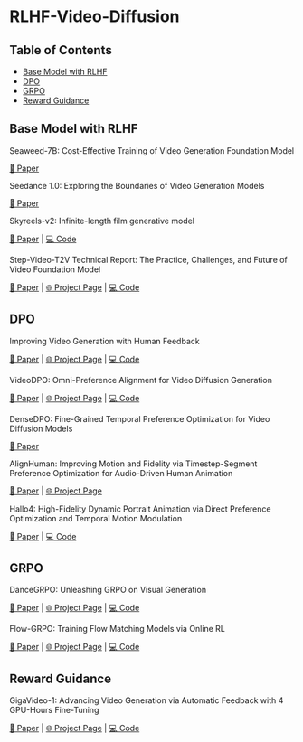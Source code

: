# RLHF-Video-Diffusion

## Table of Contents
- [Base Model with RLHF]()
- [DPO]()
- [GRPO]()
- [Reward Guidance]()


## Base Model with RLHF

Seaweed-7B: Cost-Effective Training of Video Generation Foundation Model

[📄 Paper](https://arxiv.org/abs/2504.08685)

Seedance 1.0: Exploring the Boundaries of Video Generation Models

[📄 Paper](https://arxiv.org/abs/2506.09113)

Skyreels-v2: Infinite-length film generative model

[📄 Paper](https://arxiv.org/abs/2504.13074) | [💻 Code](https://github.com/SkyworkAI/SkyReels-V2)

Step-Video-T2V Technical Report: The Practice, Challenges, and Future of Video Foundation Model

[📄 Paper](https://arxiv.org/abs/2502.10248) | [🌐 Project Page](https://yuewen.cn/videos) | [💻 Code](https://github.com/stepfun-ai/Step-Video-T2V)

## DPO

Improving Video Generation with Human Feedback

[📄 Paper](https://arxiv.org/abs/2501.13918) | [🌐 Project Page](https://gongyeliu.github.io/videoalign/) | [💻 Code](https://github.com/CIntellifusion/VideoDPO)

VideoDPO: Omni-Preference Alignment for Video Diffusion Generation

[📄 Paper](https://arxiv.org/html/2412.14167v1) | [🌐 Project Page](https://videodpo.github.io/) | [💻 Code](https://github.com/KwaiVGI/VideoAlign)

DenseDPO: Fine-Grained Temporal Preference Optimization for Video Diffusion Models

[📄 Paper](https://arxiv.org/html/2506.03517v1)

AlignHuman: Improving Motion and Fidelity via Timestep-Segment Preference Optimization for Audio-Driven Human Animation

[📄 Paper](https://arxiv.org/abs/2506.11144) | [🌐 Project Page](https://alignhuman.github.io/)

Hallo4: High-Fidelity Dynamic Portrait Animation via Direct Preference Optimization and Temporal Motion Modulation

[📄 Paper](https://arxiv.org/abs/2505.23525) | [💻 Code](https://github.com/xyz123xyz456/hallo4)

## GRPO

DanceGRPO: Unleashing GRPO on Visual Generation

[📄 Paper](https://arxiv.org/abs/2505.07818) | [🌐 Project Page](https://dancegrpo.github.io/) | [💻 Code](https://github.com/XueZeyue/DanceGRPO)

Flow-GRPO: Training Flow Matching Models via Online RL

[📄 Paper](https://arxiv.org/abs/2505.05470) | [🌐 Project Page](https://gongyeliu.github.io/Flow-GRPO/) | [💻 Code](https://github.com/yifan123/flow_grpo)

## Reward Guidance

GigaVideo-1: Advancing Video Generation via Automatic Feedback with 4 GPU-Hours Fine-Tuning

[📄 Paper](https://arxiv.org/html/2506.10639v1) | [🌐 Project Page](https://gigavideo-1.github.io/) | [💻 Code](https://github.com/GigaAI-research/GigaVideo-1)
